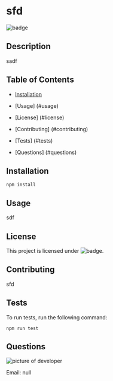 
# sfd
![badge](https://img.shields.io/badge/License-MIT-blue)

## Description

sadf

## Table of Contents

* [Installation](#installation)

* [Usage] (#usage)

* [License] (#license)

* [Contributing] (#contributing)

* [Tests] (#tests)

* [Questions] (#questions)

## Installation

```npm install```

## Usage
sdf

## License
 This project is licensed under ![badge](https://img.shields.io/badge/License-MIT-blue).

## Contributing
sfd

## Tests
 
To run tests, run the following command:

```npm run test```

## Questions

![picture of developer](https://avatars3.githubusercontent.com/u/60660512?v=4)

Email: null
